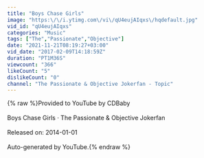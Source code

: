 ```yaml
---
title: "Boys Chase Girls"
image: "https:\/\/i.ytimg.com\/vi\/qU4eujAIqxs\/hqdefault.jpg"
vid_id: "qU4eujAIqxs"
categories: "Music"
tags: ["The","Passionate","Objective"]
date: "2021-11-21T08:19:27+03:00"
vid_date: "2017-02-09T14:18:59Z"
duration: "PT1M36S"
viewcount: "366"
likeCount: "5"
dislikeCount: "0"
channel: "The Passionate & Objective Jokerfan - Topic"
---
```

{% raw %}Provided to YouTube by CDBaby<br /><br />Boys Chase Girls · The Passionate &amp; Objective Jokerfan<br /><br />Released on: 2014-01-01<br /><br />Auto-generated by YouTube.{% endraw %}
